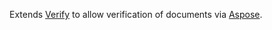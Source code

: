 Extends [Verify](https://github.com/VerifyTests/Verify) to allow verification of documents via [Aspose](https://www.aspose.com/).
